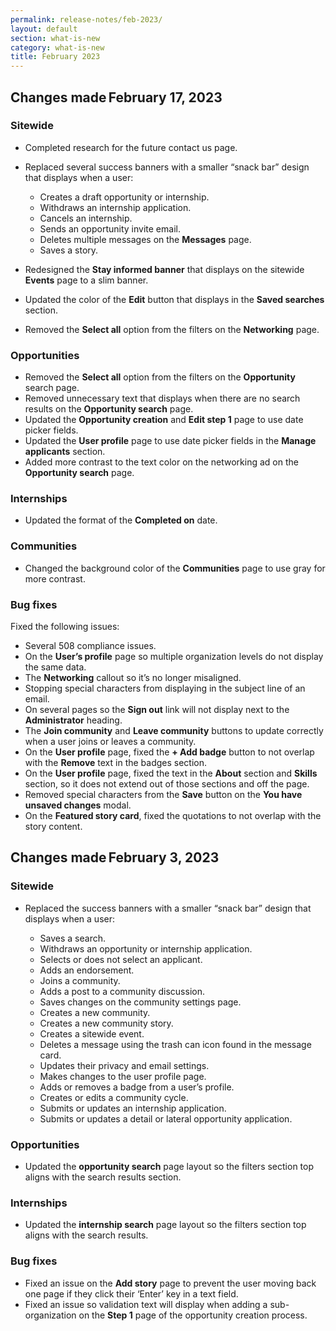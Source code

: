 ```yaml
---
permalink: release-notes/feb-2023/
layout: default
section: what-is-new
category: what-is-new
title: February 2023
---
```

## Changes made February 17, 2023
### Sitewide

* Completed research for the future contact us page.
* Replaced several success banners with a smaller “snack bar” design that displays when a user:
  * Creates a draft opportunity or internship.
  * Withdraws an internship application.
  * Cancels an internship.
  * Sends an opportunity invite email.
  * Deletes multiple messages on the **Messages** page.
  * Saves a story.

* Redesigned the **Stay informed banner** that displays on the sitewide **Events** page to a slim banner.
* Updated the color of the **Edit** button that displays in the **Saved searches** section.
* Removed the **Select all** option from the filters on the **Networking** page.

### Opportunities

* Removed the **Select all** option from the filters on the **Opportunity** search page. 
*	Removed unnecessary text that displays when there are no search results on the **Opportunity search** page.
* Updated the **Opportunity creation** and **Edit step 1** page to use date picker fields.
* Updated the **User profile** page to use date picker fields in the **Manage applicants** section.
* Added more contrast to the text color on the networking ad on the **Opportunity search** page.

### Internships

* Updated the format of the **Completed on** date.

### Communities

* Changed the background color of the **Communities** page to use gray for more contrast.

### Bug fixes
Fixed the following issues:

* Several 508 compliance issues.
* On the **User’s profile** page so multiple organization levels do not display the same data.  
* The **Networking** callout so it’s no longer misaligned.
* Stopping special characters from displaying in the subject line of an email.
* On several pages so the **Sign out** link will not display next to the **Administrator** heading.
* The **Join community** and **Leave community** buttons to update correctly when a user joins or leaves a community.
* On the **User profile** page, fixed the **+ Add badge** button to not overlap with the **Remove** text in the badges section.
* On the **User profile** page, fixed the text in the **About** section and **Skills** section, so it does not extend out of those sections and off the page.
* Removed special characters from the **Save** button on the **You have unsaved changes** modal.
* On the **Featured story card**, fixed the quotations to not overlap with the story content.

## Changes made February 3, 2023
### Sitewide

* Replaced the success banners with a smaller “snack bar” design that displays when a user: 

  * Saves a search.
  * Withdraws an opportunity or internship application.
  * Selects or does not select an applicant.
  * Adds an endorsement.
  * Joins a community.
  * Adds a post to a community discussion.
  * Saves changes on the community settings page.
  * Creates a new community.
  * Creates a new community story.
  * Creates a sitewide event.
  * Deletes a message using the trash can icon found in the message card.
  * Updates their privacy and email settings.
  * Makes changes to the user profile page.
  * Adds or removes a badge from a user’s profile.
  * Creates or edits a community cycle.
  * Submits or updates an internship application.
  * Submits or updates a detail or lateral opportunity application.

### Opportunities

* Updated the **opportunity search** page layout so the filters section top aligns with the search results section. 

### Internships

* Updated the **internship search** page layout so the filters section top aligns with the search results. 

### Bug fixes

* Fixed an issue on the **Add story** page to prevent the user moving back one page if they click their ‘Enter’ key in a text field. 
* Fixed an issue so validation text will display when adding a sub-organization on the **Step 1** page of the opportunity creation process.

